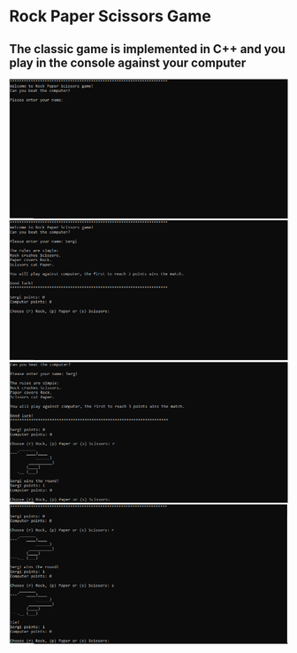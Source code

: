 # Rock Paper Scissors Game

## The classic game is implemented in C++ and you play in the console against your computer

![screenshot1](https://github.com/SergiSampai/rock-paper-scissors/blob/master/screenshot/1.PNG)
![screenshot2](https://github.com/SergiSampai/rock-paper-scissors/blob/master/screenshot/2.PNG)
![screenshot3](https://github.com/SergiSampai/rock-paper-scissors/blob/master/screenshot/3.PNG)
![screenshot4](https://github.com/SergiSampai/rock-paper-scissors/blob/master/screenshot/4.PNG)
